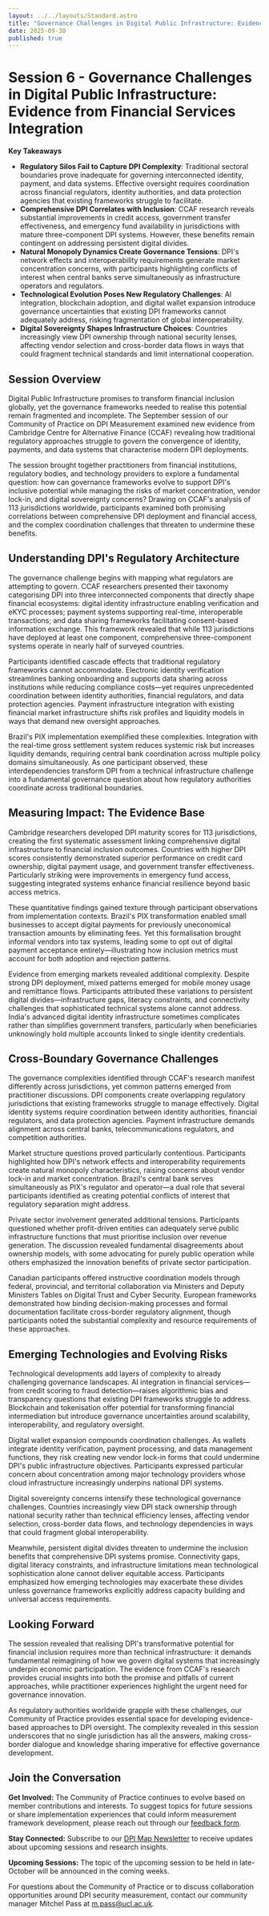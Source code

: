 ```yaml
---
layout: ../../layouts/Standard.astro
title: "Governance Challenges in Digital Public Infrastructure: Evidence from Financial Services Integration"
date: 2025-09-30
published: true
---
```


# Session 6 - Governance Challenges in Digital Public Infrastructure: Evidence from Financial Services Integration

**Key Takeaways**

- **Regulatory Silos Fail to Capture DPI Complexity**: Traditional sectoral boundaries prove inadequate for governing interconnected identity, payment, and data systems. Effective oversight requires coordination across financial regulators, identity authorities, and data protection agencies that existing frameworks struggle to facilitate.  
- **Comprehensive DPI Correlates with Inclusion**: CCAF research reveals substantial improvements in credit access, government transfer effectiveness, and emergency fund availability in jurisdictions with mature three-component DPI systems. However, these benefits remain contingent on addressing persistent digital divides.
- **Natural Monopoly Dynamics Create Governance Tensions**: DPI's network effects and interoperability requirements generate market concentration concerns, with participants highlighting conflicts of interest when central banks serve simultaneously as infrastructure operators and regulators.
- **Technological Evolution Poses New Regulatory Challenges**: AI integration, blockchain adoption, and digital wallet expansion introduce governance uncertainties that existing DPI frameworks cannot adequately address, risking fragmentation of global interoperability.
- **Digital Sovereignty Shapes Infrastructure Choices**: Countries increasingly view DPI ownership through national security lenses, affecting vendor selection and cross-border data flows in ways that could fragment technical standards and limit international cooperation.
    
## Session Overview
Digital Public Infrastructure promises to transform financial inclusion globally, yet the governance frameworks needed to realise this potential remain fragmented and incomplete. The September session of our Community of Practice on DPI Measurement examined new evidence from Cambridge Centre for Alternative Finance (CCAF) revealing how traditional regulatory approaches struggle to govern the convergence of identity, payments, and data systems that characterise modern DPI deployments.
    
The session brought together practitioners from financial institutions, regulatory bodies, and technology providers to explore a fundamental question: how can governance frameworks evolve to support DPI's inclusive potential while managing the risks of market concentration, vendor lock-in, and digital sovereignty concerns? Drawing on CCAF's analysis of 113 jurisdictions worldwide, participants examined both promising correlations between comprehensive DPI deployment and financial access, and the complex coordination challenges that threaten to undermine these benefits.
    
## Understanding DPI's Regulatory Architecture
The governance challenge begins with mapping what regulators are attempting to govern. CCAF researchers presented their taxonomy categorising DPI into three interconnected components that directly shape financial ecosystems: digital identity infrastructure enabling verification and eKYC processes; payment systems supporting real-time, interoperable transactions; and data sharing frameworks facilitating consent-based information exchange. This framework revealed that while 113 jurisdictions have deployed at least one component, comprehensive three-component systems operate in nearly half of surveyed countries.
    
Participants identified cascade effects that traditional regulatory frameworks cannot accommodate. Electronic identity verification streamlines banking onboarding and supports data sharing across institutions while reducing compliance costs—yet requires unprecedented coordination between identity authorities, financial regulators, and data protection agencies. Payment infrastructure integration with existing financial market infrastructure shifts risk profiles and liquidity models in ways that demand new oversight approaches.
    
Brazil's PIX implementation exemplified these complexities. Integration with the real-time gross settlement system reduces systemic risk but increases liquidity demands, requiring central bank coordination across multiple policy domains simultaneously. As one participant observed, these interdependencies transform DPI from a technical infrastructure challenge into a fundamental governance question about how regulatory authorities coordinate across traditional boundaries.
    
## Measuring Impact: The Evidence Base
Cambridge researchers developed DPI maturity scores for 113 jurisdictions, creating the first systematic assessment linking comprehensive digital infrastructure to financial inclusion outcomes. Countries with higher DPI scores consistently demonstrated superior performance on credit card ownership, digital payment usage, and government transfer effectiveness. Particularly striking were improvements in emergency fund access, suggesting integrated systems enhance financial resilience beyond basic access metrics.
    
These quantitative findings gained texture through participant observations from implementation contexts. Brazil's PIX transformation enabled small businesses to accept digital payments for previously uneconomical transaction amounts by eliminating fees. Yet this formalisation brought informal vendors into tax systems, leading some to opt out of digital payment acceptance entirely—illustrating how inclusion metrics must account for both adoption and rejection patterns.
    
Evidence from emerging markets revealed additional complexity. Despite strong DPI deployment, mixed patterns emerged for mobile money usage and remittance flows. Participants attributed these variations to persistent digital divides—infrastructure gaps, literacy constraints, and connectivity challenges that sophisticated technical systems alone cannot address. India's advanced digital identity infrastructure sometimes complicates rather than simplifies government transfers, particularly when beneficiaries unknowingly hold multiple accounts linked to single identity credentials.
    
## Cross-Boundary Governance Challenges
The governance complexities identified through CCAF's research manifest differently across jurisdictions, yet common patterns emerged from practitioner discussions. DPI components create overlapping regulatory jurisdictions that existing frameworks struggle to manage effectively. Digital identity systems require coordination between identity authorities, financial regulators, and data protection agencies. Payment infrastructure demands alignment across central banks, telecommunications regulators, and competition authorities.
    
Market structure questions proved particularly contentious. Participants highlighted how DPI's network effects and interoperability requirements create natural monopoly characteristics, raising concerns about vendor lock-in and market concentration. Brazil's central bank serves simultaneously as PIX's regulator and operator—a dual role that several participants identified as creating potential conflicts of interest that regulatory separation might address.
    
Private sector involvement generated additional tensions. Participants questioned whether profit-driven entities can adequately serve public infrastructure functions that must prioritise inclusion over revenue generation. The discussion revealed fundamental disagreements about ownership models, with some advocating for purely public operation while others emphasized the innovation benefits of private sector participation.
    
Canadian participants offered instructive coordination models through federal, provincial, and territorial collaboration via Ministers and Deputy Ministers Tables on Digital Trust and Cyber Security. European frameworks demonstrated how binding decision-making processes and formal documentation facilitate cross-border regulatory alignment, though participants noted the substantial complexity and resource requirements of these approaches.
    
## Emerging Technologies and Evolving Risks
Technological developments add layers of complexity to already challenging governance landscapes. AI integration in financial services—from credit scoring to fraud detection—raises algorithmic bias and transparency questions that existing DPI frameworks struggle to address. Blockchain and tokenisation offer potential for transforming financial intermediation but introduce governance uncertainties around scalability, interoperability, and regulatory oversight.
    
Digital wallet expansion compounds coordination challenges. As wallets integrate identity verification, payment processing, and data management functions, they risk creating new vendor lock-in forms that could undermine DPI's public infrastructure objectives. Participants expressed particular concern about concentration among major technology providers whose cloud infrastructure increasingly underpins national DPI systems.
    
Digital sovereignty concerns intensify these technological governance challenges. Countries increasingly view DPI stack ownership through national security rather than technical efficiency lenses, affecting vendor selection, cross-border data flows, and technology dependencies in ways that could fragment global interoperability.
    
Meanwhile, persistent digital divides threaten to undermine the inclusion benefits that comprehensive DPI systems promise. Connectivity gaps, digital literacy constraints, and infrastructure limitations mean technological sophistication alone cannot deliver equitable access. Participants emphasized how emerging technologies may exacerbate these divides unless governance frameworks explicitly address capacity building and universal access requirements.
    
## Looking Forward
The session revealed that realising DPI's transformative potential for financial inclusion requires more than technical infrastructure: it demands fundamental reimagining of how we govern digital systems that increasingly underpin economic participation. The evidence from CCAF's research provides crucial insights into both the promise and pitfalls of current approaches, while practitioner experiences highlight the urgent need for governance innovation.
    
As regulatory authorities worldwide grapple with these challenges, our Community of Practice provides essential space for developing evidence-based approaches to DPI oversight. The complexity revealed in this session underscores that no single jurisdiction has all the answers, making cross-border dialogue and knowledge sharing imperative for effective governance development.
    
## Join the Conversation
    
**Get Involved:** The Community of Practice continues to evolve based on member contributions and interests. To suggest topics for future sessions or share implementation experiences that could inform measurement framework development, please reach out through our [feedback form](https://docs.google.com/forms/d/e/1FAIpQLSfSGSYL6lOwzNBqtwsiRYKQXnBGSx32IXeh9fPpWQjx2r0erg/viewform?usp=dialog).
    
**Stay Connected:** Subscribe to our [DPI Map Newsletter](https://docs.google.com/forms/d/e/1FAIpQLSef0ja9DQhV9uBpgSBILh0eNT152Y2nv_9DRGZNFqulZT09Eg/alreadyresponded) to receive updates about upcoming sessions and research insights. 
    
**Upcoming Sessions:** The topic of the upcoming session to be held in late-October will be announced in the coming weeks. 
    
For questions about the Community of Practice or to discuss collaboration opportunities around DPI security measurement, contact our community manager Mitchel Pass at [m.pass@ucl.ac.uk](mailto:m.pass@ucl.ac.uk).
